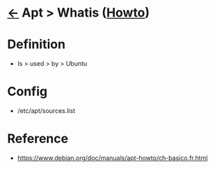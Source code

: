 <head><link rel="stylesheet" href="../../../../md.css"/><script src="../../../../md.js"></script>

[//]: #(Reference)
[Repo_Readme]:    ../README.md
[Item_Howto]:     ./apt_howto.md

# [&larr;][Repo_Readme] Apt > Whatis ([Howto][Item_Howto])

# Definition
- Is > used > by > Ubuntu


# Config
- /etc/apt/sources.list


# Reference
- https://www.debian.org/doc/manuals/apt-howto/ch-basico.fr.html
